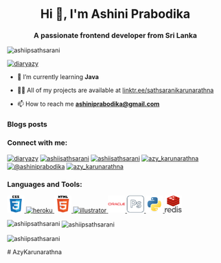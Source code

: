 <h1 align="center">Hi 👋, I'm Ashini Prabodika</h1>
<h3 align="center">A passionate frontend developer from Sri Lanka</h3>

<p align="left"> <img src="https://komarev.com/ghpvc/?username=ashiipsathsarani&label=Profile%20views&color=0e75b6&style=flat" alt="ashiipsathsarani" /> </p>



<p align="left"> <a href="https://twitter.com/diaryazy" target="blank"><img src="https://img.shields.io/twitter/follow/diaryazy?logo=twitter&style=for-the-badge" alt="diaryazy" /></a> </p>


- 🌱 I’m currently learning **Java**

- 👨‍💻 All of my projects are available at [linktr.ee/sathsaranikarunarathna](linktr.ee/sathsaranikarunarathna)

- 📫 How to reach me **ashiniprabodika@gmail.com**

### Blogs posts
<!-- BLOG-POST-LIST:START -->
<!-- BLOG-POST-LIST:END -->

<h3 align="left">Connect with me:</h3>
<p align="left">
<a href="https://twitter.com/diaryazy" target="blank"><img align="center" src="https://raw.githubusercontent.com/rahuldkjain/github-profile-readme-generator/master/src/images/icons/Social/twitter.svg" alt="diaryazy" height="30" width="40" /></a>
<a href="https://linkedin.com/in/ashiisathsarani" target="blank"><img align="center" src="https://raw.githubusercontent.com/rahuldkjain/github-profile-readme-generator/master/src/images/icons/Social/linked-in-alt.svg" alt="ashiisathsarani" height="30" width="40" /></a>
<a href="https://fb.com/ashiisathsarani" target="blank"><img align="center" src="https://raw.githubusercontent.com/rahuldkjain/github-profile-readme-generator/master/src/images/icons/Social/facebook.svg" alt="ashiisathsarani" height="30" width="40" /></a>
<a href="https://instagram.com/azy_karunarathna" target="blank"><img align="center" src="https://raw.githubusercontent.com/rahuldkjain/github-profile-readme-generator/master/src/images/icons/Social/instagram.svg" alt="azy_karunarathna" height="30" width="40" /></a>
<a href="https://medium.com/@ashiniprabodika" target="blank"><img align="center" src="https://raw.githubusercontent.com/rahuldkjain/github-profile-readme-generator/master/src/images/icons/Social/medium.svg" alt="@ashiniprabodika" height="30" width="40" /></a>
<a href="https://discord.gg/azy_karunarathna" target="blank"><img align="center" src="https://raw.githubusercontent.com/rahuldkjain/github-profile-readme-generator/master/src/images/icons/Social/discord.svg" alt="azy_karunarathna" height="30" width="40" /></a>
</p>

<h3 align="left">Languages and Tools:</h3>
<p align="left"> <a href="https://www.w3schools.com/css/" target="_blank" rel="noreferrer"> <img src="https://raw.githubusercontent.com/devicons/devicon/master/icons/css3/css3-original-wordmark.svg" alt="css3" width="40" height="40"/> </a> <a href="https://heroku.com" target="_blank" rel="noreferrer"> <img src="https://www.vectorlogo.zone/logos/heroku/heroku-icon.svg" alt="heroku" width="40" height="40"/> </a> <a href="https://www.w3.org/html/" target="_blank" rel="noreferrer"> <img src="https://raw.githubusercontent.com/devicons/devicon/master/icons/html5/html5-original-wordmark.svg" alt="html5" width="40" height="40"/> </a> <a href="https://www.adobe.com/in/products/illustrator.html" target="_blank" rel="noreferrer"> <img src="https://www.vectorlogo.zone/logos/adobe_illustrator/adobe_illustrator-icon.svg" alt="illustrator" width="40" height="40"/> </a> <a href="https://www.oracle.com/" target="_blank" rel="noreferrer"> <img src="https://raw.githubusercontent.com/devicons/devicon/master/icons/oracle/oracle-original.svg" alt="oracle" width="40" height="40"/> </a> <a href="https://www.photoshop.com/en" target="_blank" rel="noreferrer"> <img src="https://raw.githubusercontent.com/devicons/devicon/master/icons/photoshop/photoshop-line.svg" alt="photoshop" width="40" height="40"/> </a> <a href="https://www.python.org" target="_blank" rel="noreferrer"> <img src="https://raw.githubusercontent.com/devicons/devicon/master/icons/python/python-original.svg" alt="python" width="40" height="40"/> </a> <a href="https://redis.io" target="_blank" rel="noreferrer"> <img src="https://raw.githubusercontent.com/devicons/devicon/master/icons/redis/redis-original-wordmark.svg" alt="redis" width="40" height="40"/> </a> </p>

<p><img align="left" src="https://github-readme-stats.vercel.app/api/top-langs?username=ashiipsathsarani&show_icons=true&locale=en&layout=compact" alt="ashiipsathsarani" /></p>

<p>&nbsp;<img align="center" src="https://github-readme-stats.vercel.app/api?username=ashiipsathsarani&show_icons=true&locale=en" alt="ashiipsathsarani" /></p>

<p><img align="center" src="https://github-readme-streak-stats.herokuapp.com/?user=ashiipsathsarani&" alt="ashiipsathsarani" /></p>
# AzyKarunarathna
